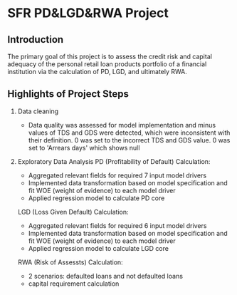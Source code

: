 # SFR PD&LGD&RWA Project 

## Introduction
The primary goal of this project is to assess the credit risk and capital adequacy of the personal retail loan products portfolio of a financial institution via the calculation of PD, LGD, and ultimately RWA.

## Highlights of Project Steps
1. Data cleaning
   * Data quality was assessed for model implementation and minus values of TDS and GDS were detected, which were inconsistent with their definition. 0 was set to the incorrect TDS and GDS value. 0 was set to 'Arrears days' which shows null

2. Exploratory Data Analysis
   PD (Profitability of Default) Calculation:
    * Aggregated relevant fields for required 7 input model drivers
    * Implemented data transformation based on model specification and fit WOE (weight of evidence) to each model driver
    * Applied regression model to calculate PD core

   LGD (Loss Given Default) Calculation:
    * Aggregated relevant fields for required 6 input model drivers
    * Implemented data transformation based on model specification and fit WOE (weight of evidence) to each model driver
    * Applied regression model to calculate LGD core


   RWA (Risk of Assessts) Calculation:
    * 2 scenarios: defaulted loans and not defaulted loans
    * capital requirement calculation
   
   

